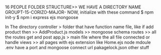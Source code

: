 16 PEOPLE FOLDER STRUCTURE>> WE HAVE A DIRECTORY NAME GROUPT-15-CORIZO-MAJOR- NOW, initialize with these command $ npm init-y $ npm i express ejs mongoose

In The directory controller > folder that have function name file, like if add product then >> AddProduct.js
models >> mongoose schema
 routes >> all the routes get and post app,js > main file where the all file connected or handle 
 views >> all pages with ejs extension like Home.ejs 
 node mdoule 
 .env have a port and mongoose connect url
  pakagelock.json 
  other stuff